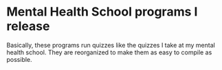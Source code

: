# Mental Health School programs I release
Basically, these programs run quizzes like the quizzes I take at my mental health school.
They are reorganized to make them as easy to compile as possible.
